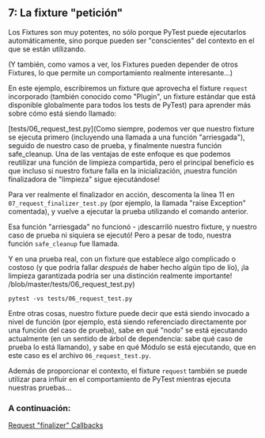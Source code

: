 ## 7: La fixture "petición" 

Los Fixtures son muy potentes, no sólo porque PyTest puede ejecutarlos automáticamente, sino porque pueden ser "conscientes" del contexto en el que se están utilizando.

(Y también, como vamos a ver, los Fixtures pueden depender de otros Fixtures, lo que permite un comportamiento realmente interesante...)

En este ejemplo, escribiremos un fixture que aprovecha el fixture `request` incorporado (también conocido como "Plugin", un fixture estándar que está disponible globalmente para todos los tests de PyTest) para aprender más sobre cómo está siendo llamado:

[tests/06_request_test.py](Como siempre, podemos ver que nuestro fixture se ejecuta primero (incluyendo una llamada a una función "arriesgada"), seguido de nuestro caso de prueba, y finalmente nuestra función safe_cleanup. Una de las ventajas de este enfoque es que podemos reutilizar una función de limpieza compartida, pero el principal beneficio es que incluso si nuestro fixture falla en la inicialización, ¡nuestra función finalizadora de "limpieza" sigue ejecutándose!

Para ver realmente el finalizador en acción, descomenta la línea 11 en `07_request_finalizer_test.py` (por ejemplo, la llamada "raise Exception" comentada), y vuelve a ejecutar la prueba utilizando el comando anterior.

Esa función "arriesgada" no funcionó - ¡descarriló nuestro fixture, y nuestro caso de prueba ni siquiera se ejecutó! Pero a pesar de todo, nuestra función `safe_cleanup` fue llamada.

Y en una prueba real, con un fixture que establece algo complicado o costoso (y que podría fallar _después_ de haber hecho algún tipo de lío), ¡la limpieza garantizada podría ser una distinción realmente importante!
/blob/master/tests/06_request_test.py)

```
pytest -vs tests/06_request_test.py
```

Entre otras cosas, nuestro fixture puede decir que está siendo invocado a nivel de función (por ejemplo, está siendo referenciado directamente por una función del caso de prueba), sabe en qué "nodo" se está ejecutando actualmente (en un sentido de árbol de dependencia: sabe qué caso de prueba lo está llamando), y sabe en qué Módulo se está ejecutando, que en este caso es el archivo `06_request_test.py`.

Además de proporcionar el contexto, el fixture `request` también se puede utilizar para influir en el comportamiento de PyTest mientras ejecuta nuestras pruebas...

### A continuación:

[Request "finalizer" Callbacks](https://github.com/INGCOM-UNRN/intro-a-pytest/blob/master/tutorials/08_request_finalizers.md)